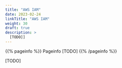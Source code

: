 ```yaml
---
title: "AWS IAM"
date: 2023-02-24
linkTitle: "AWS IAM"
weight: 30
draft: true
description: >
  [TODO]]
---
```


{{% pageinfo %}}
Pageinfo [TODO]
{{% /pageinfo %}}

[TODO]

